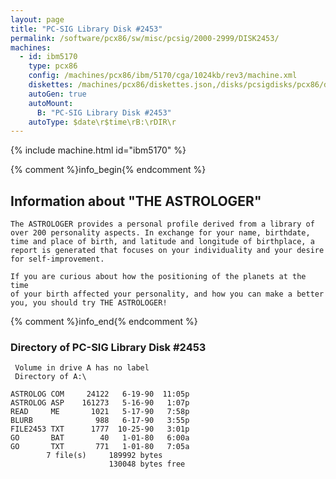 ```yaml
---
layout: page
title: "PC-SIG Library Disk #2453"
permalink: /software/pcx86/sw/misc/pcsig/2000-2999/DISK2453/
machines:
  - id: ibm5170
    type: pcx86
    config: /machines/pcx86/ibm/5170/cga/1024kb/rev3/machine.xml
    diskettes: /machines/pcx86/diskettes.json,/disks/pcsigdisks/pcx86/diskettes.json
    autoGen: true
    autoMount:
      B: "PC-SIG Library Disk #2453"
    autoType: $date\r$time\rB:\rDIR\r
---
```


{% include machine.html id="ibm5170" %}

{% comment %}info_begin{% endcomment %}

## Information about "THE ASTROLOGER"

    The ASTROLOGER provides a personal profile derived from a library of
    over 200 personality aspects. In exchange for your name, birthdate,
    time and place of birth, and latitude and longitude of birthplace, a
    report is generated that focuses on your individuality and your desire
    for self-improvement.
    
    If you are curious about how the positioning of the planets at the time
    of your birth affected your personality, and how you can make a better
    you, you should try THE ASTROLOGER!
{% comment %}info_end{% endcomment %}


### Directory of PC-SIG Library Disk #2453

     Volume in drive A has no label
     Directory of A:\

    ASTROLOG COM     24122   6-19-90  11:05p
    ASTROLOG ASP    161273   5-16-90   1:07p
    READ     ME       1021   5-17-90   7:58p
    BLURB              988   6-17-90   3:55p
    FILE2453 TXT      1777  10-25-90   3:01p
    GO       BAT        40   1-01-80   6:00a
    GO       TXT       771   1-01-80   7:05a
            7 file(s)     189992 bytes
                          130048 bytes free
